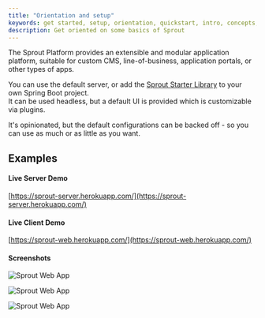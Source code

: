 ```yaml
---
title: "Orientation and setup"
keywords: get started, setup, orientation, quickstart, intro, concepts, containers, sprout
description: Get oriented on some basics of Sprout
---
```


The Sprout Platform provides an extensible and modular application platform, suitable for custom CMS, line-of-business, application portals, or other types of apps.  

You can use the default server, or add the [Sprout Starter Library](https://github.com/savantly-net/sprout-platform/tree/master/backend/starters/sprout-spring-boot-starter) to your own Spring Boot project.  
It can be used headless, but a default UI is provided which is customizable via plugins.  

It's opinionated, but the default configurations can be backed off - so you can use as much or as little as you want.  

## Examples

#### Live Server Demo  
[https://sprout-server.herokuapp.com/](https://sprout-server.herokuapp.com/)  

#### Live Client Demo
[https://sprout-web.herokuapp.com/](https://sprout-web.herokuapp.com/)  


#### Screenshots 

![Sprout Web App](/img/hello-world.gif)  


![Sprout Web App](/img/default.png)  


![Sprout Web App](/img/panel_edit.png)  